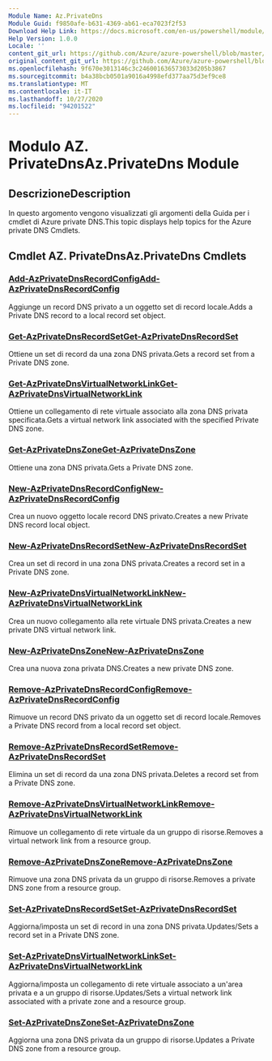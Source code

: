 ```yaml
---
Module Name: Az.PrivateDns
Module Guid: f9850afe-b631-4369-ab61-eca7023f2f53
Download Help Link: https://docs.microsoft.com/en-us/powershell/module/az.privatedns
Help Version: 1.0.0
Locale: ''
content_git_url: https://github.com/Azure/azure-powershell/blob/master/src/PrivateDns/PrivateDns/help/Az.PrivateDNS.md
original_content_git_url: https://github.com/Azure/azure-powershell/blob/master/src/PrivateDns/PrivateDns/help/Az.PrivateDNS.md
ms.openlocfilehash: 9f670e3013146c3c246001636573033d205b3867
ms.sourcegitcommit: b4a38bcb0501a9016a4998efd377aa75d3ef9ce8
ms.translationtype: MT
ms.contentlocale: it-IT
ms.lasthandoff: 10/27/2020
ms.locfileid: "94201522"
---
```

# <span data-ttu-id="169a6-101">Modulo AZ. PrivateDns</span><span class="sxs-lookup"><span data-stu-id="169a6-101">Az.PrivateDns Module</span></span>
## <span data-ttu-id="169a6-102">Descrizione</span><span class="sxs-lookup"><span data-stu-id="169a6-102">Description</span></span>
<span data-ttu-id="169a6-103">In questo argomento vengono visualizzati gli argomenti della Guida per i cmdlet di Azure private DNS.</span><span class="sxs-lookup"><span data-stu-id="169a6-103">This topic displays help topics for the Azure private DNS Cmdlets.</span></span>

## <span data-ttu-id="169a6-104">Cmdlet AZ. PrivateDns</span><span class="sxs-lookup"><span data-stu-id="169a6-104">Az.PrivateDns Cmdlets</span></span>
### [<span data-ttu-id="169a6-105">Add-AzPrivateDnsRecordConfig</span><span class="sxs-lookup"><span data-stu-id="169a6-105">Add-AzPrivateDnsRecordConfig</span></span>](Add-AzPrivateDnsRecordConfig.md)
<span data-ttu-id="169a6-106">Aggiunge un record DNS privato a un oggetto set di record locale.</span><span class="sxs-lookup"><span data-stu-id="169a6-106">Adds a Private DNS record to a local record set object.</span></span>

### [<span data-ttu-id="169a6-107">Get-AzPrivateDnsRecordSet</span><span class="sxs-lookup"><span data-stu-id="169a6-107">Get-AzPrivateDnsRecordSet</span></span>](Get-AzPrivateDnsRecordSet.md)
<span data-ttu-id="169a6-108">Ottiene un set di record da una zona DNS privata.</span><span class="sxs-lookup"><span data-stu-id="169a6-108">Gets a record set from a Private DNS zone.</span></span>

### [<span data-ttu-id="169a6-109">Get-AzPrivateDnsVirtualNetworkLink</span><span class="sxs-lookup"><span data-stu-id="169a6-109">Get-AzPrivateDnsVirtualNetworkLink</span></span>](Get-AzPrivateDnsVirtualNetworkLink.md)
<span data-ttu-id="169a6-110">Ottiene un collegamento di rete virtuale associato alla zona DNS privata specificata.</span><span class="sxs-lookup"><span data-stu-id="169a6-110">Gets a virtual network link associated with the specified Private DNS zone.</span></span>

### [<span data-ttu-id="169a6-111">Get-AzPrivateDnsZone</span><span class="sxs-lookup"><span data-stu-id="169a6-111">Get-AzPrivateDnsZone</span></span>](Get-AzPrivateDnsZone.md)
<span data-ttu-id="169a6-112">Ottiene una zona DNS privata.</span><span class="sxs-lookup"><span data-stu-id="169a6-112">Gets a Private DNS zone.</span></span>

### [<span data-ttu-id="169a6-113">New-AzPrivateDnsRecordConfig</span><span class="sxs-lookup"><span data-stu-id="169a6-113">New-AzPrivateDnsRecordConfig</span></span>](New-AzPrivateDnsRecordConfig.md)
<span data-ttu-id="169a6-114">Crea un nuovo oggetto locale record DNS privato.</span><span class="sxs-lookup"><span data-stu-id="169a6-114">Creates a new Private DNS record local object.</span></span>

### [<span data-ttu-id="169a6-115">New-AzPrivateDnsRecordSet</span><span class="sxs-lookup"><span data-stu-id="169a6-115">New-AzPrivateDnsRecordSet</span></span>](New-AzPrivateDnsRecordSet.md)
<span data-ttu-id="169a6-116">Crea un set di record in una zona DNS privata.</span><span class="sxs-lookup"><span data-stu-id="169a6-116">Creates a record set in a Private DNS zone.</span></span>

### [<span data-ttu-id="169a6-117">New-AzPrivateDnsVirtualNetworkLink</span><span class="sxs-lookup"><span data-stu-id="169a6-117">New-AzPrivateDnsVirtualNetworkLink</span></span>](New-AzPrivateDnsVirtualNetworkLink.md)
<span data-ttu-id="169a6-118">Crea un nuovo collegamento alla rete virtuale DNS privata.</span><span class="sxs-lookup"><span data-stu-id="169a6-118">Creates a new private DNS virtual network link.</span></span>

### [<span data-ttu-id="169a6-119">New-AzPrivateDnsZone</span><span class="sxs-lookup"><span data-stu-id="169a6-119">New-AzPrivateDnsZone</span></span>](New-AzPrivateDnsZone.md)
<span data-ttu-id="169a6-120">Crea una nuova zona privata DNS.</span><span class="sxs-lookup"><span data-stu-id="169a6-120">Creates a new private DNS zone.</span></span>

### [<span data-ttu-id="169a6-121">Remove-AzPrivateDnsRecordConfig</span><span class="sxs-lookup"><span data-stu-id="169a6-121">Remove-AzPrivateDnsRecordConfig</span></span>](Remove-AzPrivateDnsRecordConfig.md)
<span data-ttu-id="169a6-122">Rimuove un record DNS privato da un oggetto set di record locale.</span><span class="sxs-lookup"><span data-stu-id="169a6-122">Removes a Private DNS record from a local record set object.</span></span>

### [<span data-ttu-id="169a6-123">Remove-AzPrivateDnsRecordSet</span><span class="sxs-lookup"><span data-stu-id="169a6-123">Remove-AzPrivateDnsRecordSet</span></span>](Remove-AzPrivateDnsRecordSet.md)
<span data-ttu-id="169a6-124">Elimina un set di record da una zona DNS privata.</span><span class="sxs-lookup"><span data-stu-id="169a6-124">Deletes a record set from a Private DNS zone.</span></span>

### [<span data-ttu-id="169a6-125">Remove-AzPrivateDnsVirtualNetworkLink</span><span class="sxs-lookup"><span data-stu-id="169a6-125">Remove-AzPrivateDnsVirtualNetworkLink</span></span>](Remove-AzPrivateDnsVirtualNetworkLink.md)
<span data-ttu-id="169a6-126">Rimuove un collegamento di rete virtuale da un gruppo di risorse.</span><span class="sxs-lookup"><span data-stu-id="169a6-126">Removes a virtual network link from a resource group.</span></span>

### [<span data-ttu-id="169a6-127">Remove-AzPrivateDnsZone</span><span class="sxs-lookup"><span data-stu-id="169a6-127">Remove-AzPrivateDnsZone</span></span>](Remove-AzPrivateDnsZone.md)
<span data-ttu-id="169a6-128">Rimuove una zona DNS privata da un gruppo di risorse.</span><span class="sxs-lookup"><span data-stu-id="169a6-128">Removes a private DNS zone from a resource group.</span></span>

### [<span data-ttu-id="169a6-129">Set-AzPrivateDnsRecordSet</span><span class="sxs-lookup"><span data-stu-id="169a6-129">Set-AzPrivateDnsRecordSet</span></span>](Set-AzPrivateDnsRecordSet.md)
<span data-ttu-id="169a6-130">Aggiorna/imposta un set di record in una zona DNS privata.</span><span class="sxs-lookup"><span data-stu-id="169a6-130">Updates/Sets a record set in a Private DNS zone.</span></span>

### [<span data-ttu-id="169a6-131">Set-AzPrivateDnsVirtualNetworkLink</span><span class="sxs-lookup"><span data-stu-id="169a6-131">Set-AzPrivateDnsVirtualNetworkLink</span></span>](Set-AzPrivateDnsVirtualNetworkLink.md)
<span data-ttu-id="169a6-132">Aggiorna/imposta un collegamento di rete virtuale associato a un'area privata e a un gruppo di risorse.</span><span class="sxs-lookup"><span data-stu-id="169a6-132">Updates/Sets a virtual network link associated with a private zone and a resource group.</span></span>

### [<span data-ttu-id="169a6-133">Set-AzPrivateDnsZone</span><span class="sxs-lookup"><span data-stu-id="169a6-133">Set-AzPrivateDnsZone</span></span>](Set-AzPrivateDnsZone.md)
<span data-ttu-id="169a6-134">Aggiorna una zona DNS privata da un gruppo di risorse.</span><span class="sxs-lookup"><span data-stu-id="169a6-134">Updates a Private DNS zone from a resource group.</span></span>

